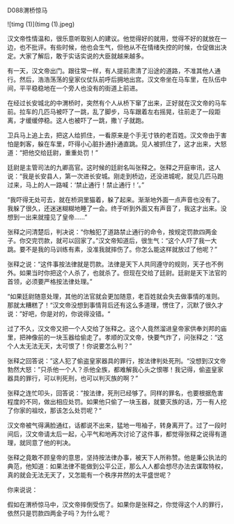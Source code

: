 D088渭桥惊马

![timg (1)](timg (1).jpeg)

汉文帝性情温和，很乐意听取别人的建议。他觉得好的就用，觉得不好的就放在一边，也不批评。有些时候，他也会生气，但他从不在情绪失控的时候，仓促做出决定。大家了解后，敢于实话实说的大臣就越来越多。

有一天，汉文帝出门。跟往常一样，有人提前肃清了沿途的道路，不准其他人通行。然后，浩浩荡荡的皇家仪仗队前呼后拥地出宫。汉文帝坐在马车里，在队伍中间，平平稳稳地在一个旁人也没有的街道上前进。

在经过长安城北的中渭桥时，突然有个人从桥下窜了出来，正好就在汉文帝的马车前。拉车的几匹马被吓了一跳，乱了脚步，马车跟着左右摇晃，往前走了一段距离，才缓缓停稳。这人也被吓了一跳，撒丫子就跑。

卫兵马上追上去，把这人给抓住，一看原来是个手无寸铁的老百姓。汉文帝由于害怕是刺客，躲在车里，吓得小心脏扑通扑通直跳。见人被抓住了，这才出来，大怒道：“把他交给廷尉，重重处罚！”

廷尉是主管司法的九卿高官。这时候的廷尉名叫张释之。张释之开庭审讯，这人说：“我是长安县人，第一次进长安城。刚走到桥边，还没进城呢，就见几匹马跑过来，马上的人一路喊：‘禁止通行！禁止通行！’。”

“我吓得无处可去，就在桥洞里猫着，躲了起来。渐渐地外面一点声音也没有了。我躲了很久，还迷迷糊糊地睡了一会。终于听到外面又有声音了，我这才出来。没想到一出来就撞见了皇帝……”

张释之问清楚后，判决说：“你触犯了道路禁止通行的命令，按规定罚款四两金子。你交完罚款，就可以回家了。”汉文帝知道后，很生气：“这个人吓了我一大跳。要不是我的马训练有素，没准我就摔伤了。你怎么能这样就放过了他呢？”

张释之说：“这件事按法律就是罚款。法律是天下人共同遵守的规则，天子也不例外。如果当时你把这个人杀了，也就杀了。但现在交给了廷尉。廷尉是天下法官的首领，必须要严格按法律处理。”

“如果廷尉随意处理，其他的法官就会更加随意，老百姓就会失去做事情的准则。那就太糟糕了！“汉文帝没想到事情背后还有这么多道理，愣住了，沉默了很久才说：”好吧，你是对的，你说得没错。“

过了不久，汉文帝又把一个人交给了张释之。这个人竟然溜进皇帝家供奉刘邦的庙里，把神像前的一块玉器给偷走了。孝顺的汉文帝，快要气炸了，问张释之：“这个人太无法无天，太可恨了！你说要怎么判？”

张释之回答说：”这人犯了偷盗皇家器具的罪行，按法律判处死刑。“没想到汉文帝勃然大怒：”只杀他一个人？杀他全族，都难解我心头之恨哪！我记得，偷盗皇家器具的罪行，可以判死刑，也可以判灭族的啊？”

张释之连忙叩头，回答说：”按法律，死刑已经够了。同样的罪名，也要根据危害程度的不同，做出相应处罚。如果他只偷了一块玉器，就要灭族的话，万一有人挖了你家的祖坟，那该怎么处罚呢？“

汉文帝被气得满脸通红，话都说不出来，猛地一甩袖子，转身离开了。过了一段时间后，汉文帝请太后一起，心平气和地再次讨论了这件事，都觉得张释之说得有道理，就同意了他的判决。

张释之竟敢不顾皇帝的意思，坚持按法律办事，被天下人所称赞。他是秉公执法的典范，他知道：如果法律不能做到公平公正，那么人人都会想尽办法去谋取特权，真的就会无法无天了，又怎能有一个秩序井然的太平盛世呢？



你来说说：

假如在渭桥惊马中，汉文帝摔倒受伤了。如果你是张释之，你觉得这个人的罪行，依然只是罚款四两金子吗？为什么呢？

